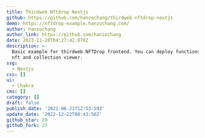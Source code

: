 ```yaml
---
title: Thirdweb Nftdrop Nextjs
github: https://github.com/hanzochang/thirdweb-nftdrop-nextjs
demo: https://nftdrop-example.hanzochang.com/
author: hanzochang
author_link: https://github.com/hanzochang
date: 2023-11-28T04:27:42.070Z
description: >-
  Basic example for thirdweb NFTDrop frontend. You can deploy functions dropping
  nft and collection viewer.
ssg:
  - Nextjs
css: []
ui:
  - Chakra
cms: []
category: []
draft: false
publish_date: '2022-06-21T12:53:59Z'
update_date: '2022-12-22T08:43:50Z'
github_star: 29
github_fork: 27
---
```

